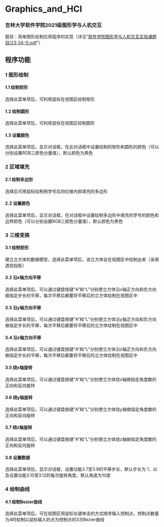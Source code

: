 # Graphics_and_HCI
### 吉林大学软件学院2021级图形学与人机交互
题目：简单图形绘制应用程序的实现（详见“[软件学院图形学与人机交互实验课题目[23-24-1].pdf](https://github.com/wulixinlaimujiji/Graphics_and_HCI/blob/master/%E8%BD%AF%E4%BB%B6%E5%AD%A6%E9%99%A2%E5%9B%BE%E5%BD%A2%E5%AD%A6%E4%B8%8E%E4%BA%BA%E6%9C%BA%E4%BA%A4%E4%BA%92%E5%AE%9E%E9%AA%8C%E8%AF%BE%E9%A2%98%E7%9B%AE%5B23-24-1%5D.pdf)”）

## 程序功能
### 1 图形绘制
#### 1.1 绘制矩形
选择此菜单项后，可利用鼠标在视图区绘制矩形
#### 1.2 绘制圆形
选择此菜单项后，可利用鼠标在视图区绘制圆形
#### 1.3 设置颜色
选择此菜单项后，显示对话框，在此对话框中设置绘制的矩形和圆形的颜色（可以分别设置RGB三颜色分量值），默认颜色为黑色<br>

### 2 区域填充
#### 2.1 绘制多边形
选择后可用鼠标绘制用学号后四位做内部填充的多边形
#### 2.2 设置颜色
选择此菜单项后，显示对话框，在对话框中设置绘制多边形中填充的学号的颜色和边界颜色（可以分别设置RGB三颜色分量值），默认颜色为黑色<br>

### 3 三维变换
#### 3.1 绘制矩形
建立立方体的数据模型，选择此菜单项后，该立方体会在视图区中绘制出来（采用透视投影）
#### 3.2 沿x轴方向平移
选择此菜单项后，可以通过键盘按键“A”和“L”分别使立方体沿x轴正方向和负方向做指定步长的平移，每次平移后都要将平移后的立方体绘制在视图区中
#### 3.3 沿y轴方向平移
选择此菜单项后，可以通过键盘按键“A”和“L”分别使立方体沿y轴正方向和负方向做指定步长的平移，每次平移后都要将平移后的立方体绘制在视图区中
#### 3.4 沿z轴方向平移
选择此菜单项后，可以通过键盘按键“A”和“L”分别使立方体沿z轴正方向和负方向做指定步长的平移，每次平移后都要将平移后的立方体绘制在视图区中
#### 3.5 绕x轴旋转
选择此菜单项后，可以通过键盘按键“A”和“L”分别使立方体绕x轴做指定角度数的正向和反向旋转
#### 3.6 绕y轴旋转
选择此菜单项后，可以通过键盘按键“A”和“L”分别使立方体绕y轴做指定角度数的正向和反向旋转
#### 3.7 绕z轴旋转
选择此菜单项后，可以通过键盘按键“A”和“L”分别使立方体绕z轴做指定角度数的正向和反向旋转
#### 3.8 设置数据
选择此菜单项后，显示对话框，设置功能3.7至3.9的平移步长，默认步长为 1，以及设置功能3.10至3.12的每次旋转角度，默认角度为10度<br>

### 4 绘制曲线
#### 4.1 绘制Bezier曲线 
选择此菜单项后，可在视图区用鼠标左键单击的方式顺序输入控制点，控制点数量为4时绘制以鼠标输入的点为控制点的3次Bezier曲线
